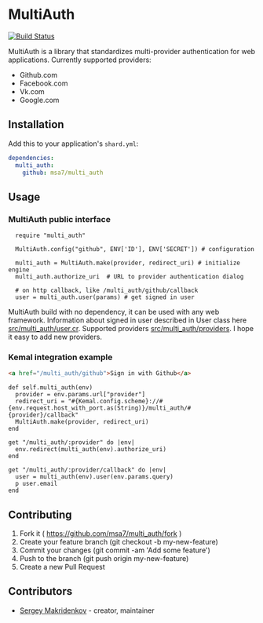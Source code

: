 # MultiAuth

[![Build Status](https://travis-ci.org/msa7/multi_auth.svg?branch=master)](https://travis-ci.org/msa7/multi_auth)

MultiAuth is a library that standardizes multi-provider authentication for web applications. Currently supported providers:

- Github.com
- Facebook.com
- Vk.com
- Google.com

## Installation

Add this to your application's `shard.yml`:

```yaml
dependencies:
  multi_auth:
    github: msa7/multi_auth
```

## Usage

### MultiAuth public interface

```crystal
  require "multi_auth"

  MultiAuth.config("github", ENV['ID'], ENV['SECRET']) # configuration

  multi_auth = MultiAuth.make(provider, redirect_uri) # initialize engine
  multi_auth.authorize_uri  # URL to provider authentication dialog

  # on http callback, like /multi_auth/github/callback
  user = multi_auth.user(params) # get signed in user
```

MultiAuth build with no dependency, it can be used with any web framework. Information about signed in user described in User class here [src/multi_auth/user.cr](https://github.com/msa7/multi_auth/blob/master/src/multi_auth/user.cr). Supported providers [src/multi_auth/providers](https://github.com/msa7/multi_auth/blob/master/src/multi_auth/providers). I hope it easy to add new providers.

### Kemal integration example

```html
<a href="/multi_auth/github">Sign in with Github</a>
```

```crystal
def self.multi_auth(env)
  provider = env.params.url["provider"]
  redirect_uri = "#{Kemal.config.scheme}://#{env.request.host_with_port.as(String)}/multi_auth/#{provider}/callback"
  MultiAuth.make(provider, redirect_uri)
end

get "/multi_auth/:provider" do |env|
  env.redirect(multi_auth(env).authorize_uri)
end

get "/multi_auth/:provider/callback" do |env|
  user = multi_auth(env).user(env.params.query)
  p user.email
end
```

## Contributing

1. Fork it ( https://github.com/msa7/multi_auth/fork )
2. Create your feature branch (git checkout -b my-new-feature)
3. Commit your changes (git commit -am 'Add some feature')
4. Push to the branch (git push origin my-new-feature)
5. Create a new Pull Request

## Contributors

- [Sergey Makridenkov](https://github.com/msa7) - creator, maintainer
